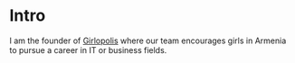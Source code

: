 
# Intro

I am the founder of [Girlopolis](https://www.facebook.com/HackathonForGirls) where our team encourages girls in Armenia to pursue a career in IT or business fields. 


